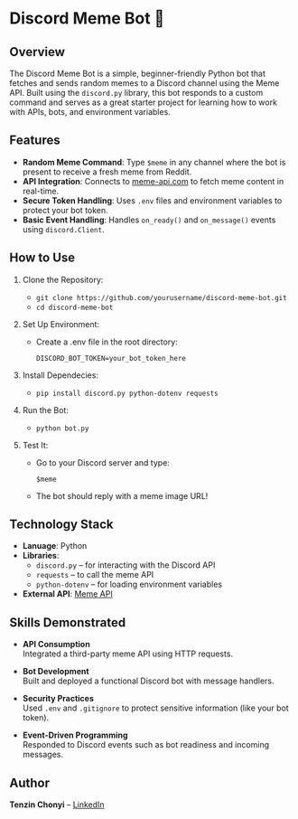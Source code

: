 # Discord Meme Bot 🤖

## Overview

The Discord Meme Bot is a simple, beginner-friendly Python bot that fetches and sends random memes to a Discord channel using the Meme API. Built using the `discord.py` library, this bot responds to a custom command and serves as a great starter project for learning how to work with APIs, bots, and environment variables.

## Features
- **Random Meme Command**: Type `$meme` in any channel where the bot is present to receive a fresh meme from Reddit.
- **API Integration**: Connects to [meme-api.com](https://meme-api.com/) to fetch meme content in real-time.
- **Secure Token Handling**: Uses `.env` files and environment variables to protect your bot token.
- **Basic Event Handling**: Handles `on_ready()` and `on_message()` events using `discord.Client`.

## How to Use
1. Clone the Repository:
   - `git clone https://github.com/yourusername/discord-meme-bot.git`
   - `cd discord-meme-bot`
2. Set Up Environment:
   - Create a .env file in the root directory:

      `DISCORD_BOT_TOKEN=your_bot_token_here`
3. Install Dependecies:

   - `pip install discord.py python-dotenv requests`
4. Run the Bot:
   
   - `python bot.py`
5. Test It:
   - Go to your Discord server and type:
    
      `$meme`
   - The bot should reply with a meme image URL!

## Technology Stack
- **Lanuage**: Python
- **Libraries**:
  - `discord.py` – for interacting with the Discord API
  - `requests` – to call the meme API
  - `python-dotenv` – for loading environment variables
- **External API**: [Meme API](https://meme-api.com/)

## Skills Demonstrated

- **API Consumption**  
  Integrated a third-party meme API using HTTP requests.

- **Bot Development**  
  Built and deployed a functional Discord bot with message handlers.

- **Security Practices**  
  Used `.env` and `.gitignore` to protect sensitive information (like your bot token).

- **Event-Driven Programming**  
  Responded to Discord events such as bot readiness and incoming messages.

## Author

**Tenzin Chonyi** – [LinkedIn](https://www.linkedin.com/in/yourprofile)
